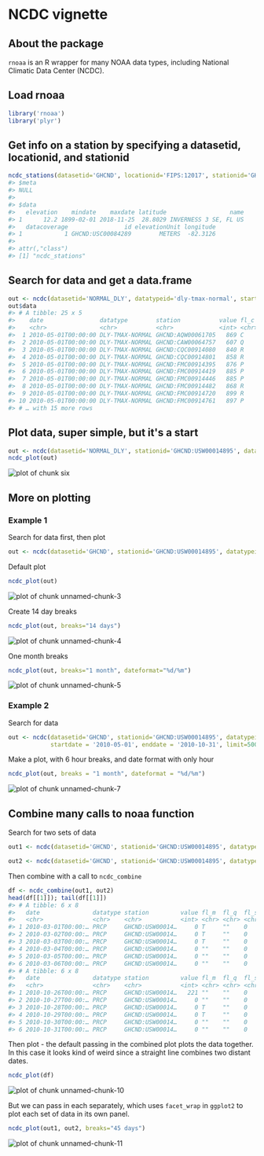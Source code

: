 <!--
%\VignetteEngine{knitr::knitr}
%\VignetteIndexEntry{ncdc vignette}
%\VignetteEncoding{UTF-8}
-->



NCDC vignette
======

## About the package

`rnoaa` is an R wrapper for many NOAA data types, including National Climatic Data Center (NCDC).

## Load rnoaa


```r
library('rnoaa')
library('plyr')
```

## Get info on a station by specifying a datasetid, locationid, and stationid


```r
ncdc_stations(datasetid='GHCND', locationid='FIPS:12017', stationid='GHCND:USC00084289')
#> $meta
#> NULL
#> 
#> $data
#>   elevation    mindate    maxdate latitude                  name
#> 1      12.2 1899-02-01 2018-11-25  28.8029 INVERNESS 3 SE, FL US
#>   datacoverage                id elevationUnit longitude
#> 1            1 GHCND:USC00084289        METERS  -82.3126
#> 
#> attr(,"class")
#> [1] "ncdc_stations"
```

## Search for data and get a data.frame


```r
out <- ncdc(datasetid='NORMAL_DLY', datatypeid='dly-tmax-normal', startdate = '2010-05-01', enddate = '2010-05-10')
out$data
#> # A tibble: 25 x 5
#>    date                datatype        station           value fl_c 
#>    <chr>               <chr>           <chr>             <int> <chr>
#>  1 2010-05-01T00:00:00 DLY-TMAX-NORMAL GHCND:AQW00061705   869 C    
#>  2 2010-05-01T00:00:00 DLY-TMAX-NORMAL GHCND:CAW00064757   607 Q    
#>  3 2010-05-01T00:00:00 DLY-TMAX-NORMAL GHCND:CQC00914080   840 R    
#>  4 2010-05-01T00:00:00 DLY-TMAX-NORMAL GHCND:CQC00914801   858 R    
#>  5 2010-05-01T00:00:00 DLY-TMAX-NORMAL GHCND:FMC00914395   876 P    
#>  6 2010-05-01T00:00:00 DLY-TMAX-NORMAL GHCND:FMC00914419   885 P    
#>  7 2010-05-01T00:00:00 DLY-TMAX-NORMAL GHCND:FMC00914446   885 P    
#>  8 2010-05-01T00:00:00 DLY-TMAX-NORMAL GHCND:FMC00914482   868 R    
#>  9 2010-05-01T00:00:00 DLY-TMAX-NORMAL GHCND:FMC00914720   899 R    
#> 10 2010-05-01T00:00:00 DLY-TMAX-NORMAL GHCND:FMC00914761   897 P    
#> # … with 15 more rows
```

## Plot data, super simple, but it's a start


```r
out <- ncdc(datasetid='NORMAL_DLY', stationid='GHCND:USW00014895', datatypeid='dly-tmax-normal', startdate = '2010-01-01', enddate = '2010-12-10', limit = 300)
ncdc_plot(out)
```

![plot of chunk six](figure/six-1.png)

## More on plotting

### Example 1

Search for data first, then plot


```r
out <- ncdc(datasetid='GHCND', stationid='GHCND:USW00014895', datatypeid='PRCP', startdate = '2010-05-01', enddate = '2010-10-31', limit=500)
```

Default plot


```r
ncdc_plot(out)
```

![plot of chunk unnamed-chunk-3](figure/unnamed-chunk-3-1.png)

Create 14 day breaks


```r
ncdc_plot(out, breaks="14 days")
```

![plot of chunk unnamed-chunk-4](figure/unnamed-chunk-4-1.png)

One month breaks


```r
ncdc_plot(out, breaks="1 month", dateformat="%d/%m")
```

![plot of chunk unnamed-chunk-5](figure/unnamed-chunk-5-1.png)

### Example 2

Search for data


```r
out <- ncdc(datasetid='GHCND', stationid='GHCND:USW00014895', datatypeid='PRCP',
            startdate = '2010-05-01', enddate = '2010-10-31', limit=500)
```

Make a plot, with 6 hour breaks, and date format with only hour


```r
ncdc_plot(out, breaks = "1 month", dateformat = "%d/%m")
```

![plot of chunk unnamed-chunk-7](figure/unnamed-chunk-7-1.png)

## Combine many calls to noaa function

Search for two sets of data


```r
out1 <- ncdc(datasetid='GHCND', stationid='GHCND:USW00014895', datatypeid='PRCP', startdate = '2010-03-01', enddate = '2010-05-31', limit=500)

out2 <- ncdc(datasetid='GHCND', stationid='GHCND:USW00014895', datatypeid='PRCP', startdate = '2010-09-01', enddate = '2010-10-31', limit=500)
```

Then combine with a call to `ncdc_combine`


```r
df <- ncdc_combine(out1, out2)
head(df[[1]]); tail(df[[1]])
#> # A tibble: 6 x 8
#>   date               datatype station         value fl_m  fl_q  fl_so fl_t 
#>   <chr>              <chr>    <chr>           <int> <chr> <chr> <chr> <chr>
#> 1 2010-03-01T00:00:… PRCP     GHCND:USW00014…     0 T     ""    0     2400 
#> 2 2010-03-02T00:00:… PRCP     GHCND:USW00014…     0 T     ""    0     2400 
#> 3 2010-03-03T00:00:… PRCP     GHCND:USW00014…     0 T     ""    0     2400 
#> 4 2010-03-04T00:00:… PRCP     GHCND:USW00014…     0 ""    ""    0     2400 
#> 5 2010-03-05T00:00:… PRCP     GHCND:USW00014…     0 ""    ""    0     2400 
#> 6 2010-03-06T00:00:… PRCP     GHCND:USW00014…     0 ""    ""    0     2400
#> # A tibble: 6 x 8
#>   date               datatype station         value fl_m  fl_q  fl_so fl_t 
#>   <chr>              <chr>    <chr>           <int> <chr> <chr> <chr> <chr>
#> 1 2010-10-26T00:00:… PRCP     GHCND:USW00014…   221 ""    ""    0     2400 
#> 2 2010-10-27T00:00:… PRCP     GHCND:USW00014…     0 ""    ""    0     2400 
#> 3 2010-10-28T00:00:… PRCP     GHCND:USW00014…     0 T     ""    0     2400 
#> 4 2010-10-29T00:00:… PRCP     GHCND:USW00014…     0 T     ""    0     2400 
#> 5 2010-10-30T00:00:… PRCP     GHCND:USW00014…     0 ""    ""    0     2400 
#> 6 2010-10-31T00:00:… PRCP     GHCND:USW00014…     0 ""    ""    0     2400
```

Then plot - the default passing in the combined plot plots the data together. In this case it looks kind of weird since a straight line combines two distant dates.


```r
ncdc_plot(df)
```

![plot of chunk unnamed-chunk-10](figure/unnamed-chunk-10-1.png)

But we can pass in each separately, which uses `facet_wrap` in `ggplot2` to plot each set of data in its own panel.


```r
ncdc_plot(out1, out2, breaks="45 days")
```

![plot of chunk unnamed-chunk-11](figure/unnamed-chunk-11-1.png)
